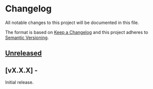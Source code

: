 # Changelog
All notable changes to this project will be documented in this file.

The format is based on [Keep a Changelog](http://keepachangelog.com/en/1.0.0/)
and this project adheres to [Semantic Versioning](http://semver.org/spec/v2.0.0.html).

## [Unreleased]


## [vX.X.X] - 

Initial release.

[Unreleased]: <https://github.com/stac-utils/stac-terminal/compare/v0.1.0...main>
[v0.1.0]: <https://github.com/stac-utils/stac-terminal/tree/v0.1.0>
